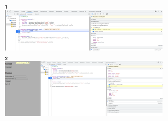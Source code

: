 **1**
![result-calculateSum.png](result-calculateSum.png)

**2**
![result-dataType.png](result-dataType.png)

